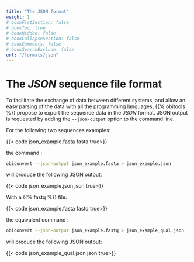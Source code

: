 ```yaml
---
title: "The JSON format"
weight: 1
# bookFlatSection: false
# bookToc: true
# bookHidden: false
# bookCollapseSection: false
# bookComments: false
# bookSearchExclude: false
url: "/formats/json"
---
```


# The *JSON* sequence file format

To facilitate the exchange of data between different systems, and allow an easy parsing of the data with all the programming languages, {{% obitools %}} propose to export the sequence data in the *JSON* format. JSON output is requested by adding the `--json-output` option to the command line.

For the following two sequences examples:

{{< code json_example.fasta fasta true>}}

the command :

```bash
obiconvert --json-output json_example.fasta > json_example.json
```

will produce the following JSON output:

{{< code json_example.json json true>}}

With a {{% fastq %}} file:

{{< code json_example.fasta fastq true>}}

the equivalent command :

```bash
obiconvert --json-output json_example.fastq > json_example_qual.json
```

will produce the following JSON output:

{{< code json_example_qual.json json true>}}
